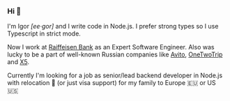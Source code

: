 ### Hi 👋

I'm Igor *[ee·gor]* and I write code in Node.js. I prefer strong types so I use Typescript in strict mode.

Now I work at [Raiffeisen Bank](https://www.raiffeisen.ru/en/) as an Expert Software Engineer. Also was lucky to be a part of well-known Russian companies like [Avito](https://www.avito.ru), [OneTwoTrip](https://www.onetwotrip.com/en-us/) and [X5](https://www.x5.ru/en/).

Currently I'm looking for a job as senior/lead backend developer in Node.js with relocation 🚜 (or just visa support) for my family to Europe 🇪🇺 or US 🇺🇸
